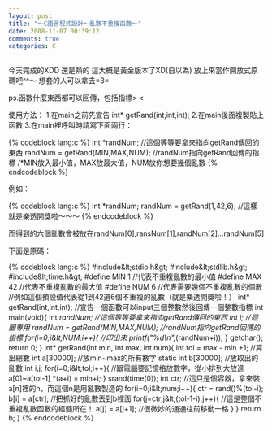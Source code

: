 ```yaml
---
layout: post
title: "～C語言程式設計～亂數不重複函數～"
date: 2008-11-07 00:39:12
comments: true
categories: C
---
```


今天完成的XDD  還是熱的
這大概是黃金版本了XD(自以為)
放上來當作開放式原碼吧^^～
想套的人可以拿去=3=

ps.函數什麼東西都可以回傳，包括指標> <

使用方法：
1.在main之前先宣告 int* getRand(int,int,int);
2.在main後面複製貼上函數
3.在main裡呼叫時請寫下面兩行：

{% codeblock lang:c %}
int *randNum;  //這個等等要拿來指向getRand傳回的東西
randNum = getRand(MIN,MAX,NUM);  //randNum指向getRand回傳的指標
/*MIN放入最小值，MAX放最大值，NUM放你想要幾個亂數
{% endcodeblock %}

例如：

{% codeblock lang:c %}
int *randNum;
randNum = getRand(1,42,6);
//這樣就是樂透開獎啦～～～
{% endcodeblock %}

而得到的六個亂數會被放在randNum[0],ransNum[1],randNum[2]...randNum[5]

下面是原碼：

{% codeblock lang:c %}
#include&amp;lt;stdio.h&amp;gt;
#include&amp;lt;stdlib.h&amp;gt;
#include&amp;lt;time.h&amp;gt;
#define MIN 1  //代表不重複亂數的最小值 
#define MAX 42  //代表不重複亂數的最大值 
#define NUM 6  //代表需要幾個不重複亂數的個數
//例如這個預設值代表從1到42選6個不重複的亂數（就是樂透開獎啦！） 
int* getRand(int,int,int);  //宣告一個函數可以input三個整數然後回傳一個整數指標 
int main(void){ 
    int *randNum;  //這個等等要拿來指向getRand傳回的東西 
    int i;  //迴圈專用 
    randNum = getRand(MIN,MAX,NUM);  //randNum指向getRand回傳的指標
    for(i=0;i&amp;lt;NUM;i++){  //印出來
        printf("%d\n",*(randNum+i));
    }
    getchar();
    return 0;
}
int* getRand(int min, int max, int num){
    int tol = max - min +1;  //算出總數
    int a[30000];  //放min~max的所有數字 
    static int b[30000];  //放取出的亂數 
    int i,j;
    for(i=0;i&amp;lt;tol;i++){  //跟電腦要記憶格放數字，從小排到大放進a[0]~a[tol-1] 
        *(a+i) = min+i;
    }
    srand(time(0));
    int ctr;  //這只是個容器，拿來裝a[n]裡的n，而這個n是用亂數製造的 
    for(i=0;i&amp;lt;num;i++){
        ctr = rand()%(tol-i);
        b[i] = a[ctr];  //把抓好的亂數丟到b裡面 
        for(j=ctr;j&amp;lt;(tol-1-i);j++){  //這是整個不重複亂數函數的經髓所在！
            a[j] = a[j+1];  //很微妙的通通往前移動一格 
        }
    }
    return b;
}
{% endcodeblock %}